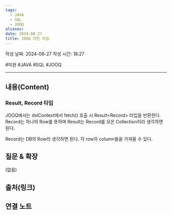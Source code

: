 ```yaml
---
tags:
  - JAVA
  - SQL
  - JOOQ
aliases: 
date: 2024-08-27
title: JOOQ 리턴 타입
---
```

작성 날짜: 2024-08-27
작성 시간: 18:27

#미완 #JAVA #SQL #JOOQ 

----
## 내용(Content)

### Result, Record 타입

JOOQ에서는 dslContext에서 fetch() 호출 시 Result\<Record> 타입을 반환한다. Record는 하나의 Row를 뜻하며 Result는 Record를 모은 Collection이라 생각하면 된다.

Record는 DB의 Row라 생각하면 된다. 각 row의 column들을 가져올 수 있다.


## 질문 & 확장

(없음)

## 출처(링크)


## 연결 노트











